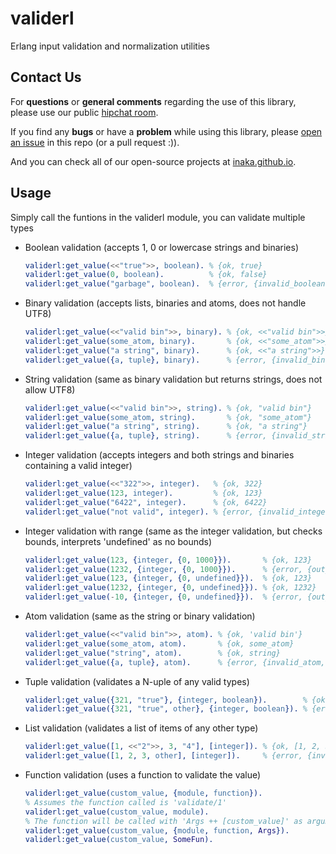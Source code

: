 validerl
========

Erlang input validation and normalization utilities

## Contact Us
For **questions** or **general comments** regarding the use of this library,
please use our public [hipchat room](http://inaka.net/hipchat).

If you find any **bugs** or have a **problem** while using this library, please
[open an issue](../../issues/new) in this repo (or a pull request :)).

And you can check all of our open-source projects at [inaka.github.io](http://inaka.github.io).


## Usage

Simply call the funtions in the validerl module, you can validate multiple types

* Boolean validation (accepts 1, 0 or lowercase strings and binaries)
  
  ```erlang
  validerl:get_value(<<"true">>, boolean). % {ok, true}
  validerl:get_value(0, boolean).          % {ok, false}
  validerl:get_value("garbage", boolean).  % {error, {invalid_boolean, "garbage"}}
  ```

* Binary validation (accepts lists, binaries and atoms, does not handle UTF8)
  
  ```erlang
  validerl:get_value(<<"valid bin">>, binary). % {ok, <<"valid bin">>}
  validerl:get_value(some_atom, binary).       % {ok, <<"some_atom">>}
  validerl:get_value("a string", binary).      % {ok, <<"a string">>}
  validerl:get_value({a, tuple}, binary).      % {error, {invalid_binary, {a, tuple}}}
  ```

* String validation (same as binary validation but returns strings, does not allow UTF8)
  
  ```erlang
  validerl:get_value(<<"valid bin">>, string). % {ok, "valid bin"}
  validerl:get_value(some_atom, string).       % {ok, "some_atom"}
  validerl:get_value("a string", string).      % {ok, "a string"}
  validerl:get_value({a, tuple}, string).      % {error, {invalid_string, {a, tuple}}}
  ```

* Integer validation (accepts integers and both strings and binaries containing a valid integer)
  
  ```erlang
  validerl:get_value(<<"322">>, integer).   % {ok, 322}
  validerl:get_value(123, integer).         % {ok, 123}
  validerl:get_value("6422", integer).      % {ok, 6422}
  validerl:get_value("not valid", integer). % {error, {invalid_integer, "not valid"}}
  ```

* Integer validation with range (same as the integer validation, but checks bounds, interprets 'undefined' as no bounds)

  ```erlang
  validerl:get_value(123, {integer, {0, 1000}}).       % {ok, 123}
  validerl:get_value(1232, {integer, {0, 1000}}).      % {error, {out_of_valid_range, 1232}}
  validerl:get_value(123, {integer, {0, undefined}}).  % {ok, 123}
  validerl:get_value(1232, {integer, {0, undefined}}). % {ok, 1232}
  validerl:get_value(-10, {integer, {0, undefined}}).  % {error, {out_of_valid_range, -10}}
  ```

* Atom validation (same as the string or binary validation)

  ```erlang
  validerl:get_value(<<"valid bin">>, atom). % {ok, 'valid bin'}
  validerl:get_value(some_atom, atom).       % {ok, some_atom}
  validerl:get_value("string", atom).        % {ok, string}
  validerl:get_value({a, tuple}, atom).      % {error, {invalid_atom, {a, tuple}}}
  ```

* Tuple validation (validates a N-uple of any valid types)

  ```erlang
  validerl:get_value({321, "true"}, {integer, boolean}).        % {ok, {321, true}}
  validerl:get_value({321, "true", other}, {integer, boolean}). % {error, {bad_arity, 3}}
  ```

* List validation (validates a list of items of any other type)

  ```erlang
  validerl:get_value([1, <<"2">>, 3, "4"], [integer]). % {ok, [1, 2, 3, 4]}
  validerl:get_value([1, 2, 3, other], [integer]).     % {error, {invalid_integer, other}
  ```

* Function validation (uses a function to validate the value)

  ```erlang
  validerl:get_value(custom_value, {module, function}).
  % Assumes the function called is 'validate/1'
  validerl:get_value(custom_value, module).
  % The function will be called with 'Args ++ [custom_value]' as arguments
  validerl:get_value(custom_value, {module, function, Args}).
  validerl:get_value(custom_value, SomeFun).
  ```
